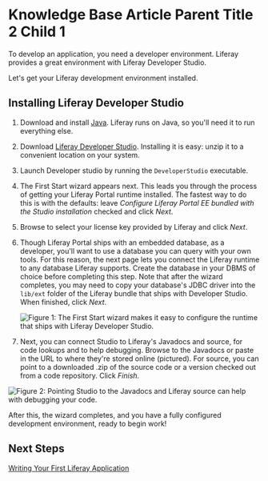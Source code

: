 # Knowledge Base Article Parent Title 2 Child 1 [](id=knowledge-base-article-parent-title-2-child-1)

To develop an application, you need a developer environment. Liferay provides a
great environment with Liferay Developer Studio.

Let's get your Liferay development environment installed.

## Installing Liferay Developer Studio

1.  Download and install [Java](http://java.oracle.com). Liferay runs on Java, so
you'll need it to run everything else.

2.  Download [Liferay Developer Studio](https://www.liferay.com/downloads/liferay-projects/liferay-ide).
Installing it is easy: unzip it to a convenient location on your system.

3.  Launch Developer studio by running the `DeveloperStudio` executable.

4.  The First Start wizard appears next. This leads you through the process
of getting your Liferay Portal runtime installed. The fastest way to do this is
with the defaults: leave *Configure Liferay Portal EE bundled with the Studio
installation* checked and click *Next*.

5.  Browse to select your license key provided by Liferay and click *Next*.

6.  Though Liferay Portal ships with an embedded database, as a developer,
you'll want to use a database you can query with your own tools. For this
reason, the next page lets you connect the Liferay runtime to any database
Liferay supports. Create the database in your DBMS of choice before completing
this step. Note that after the wizard completes, you may need to copy
your database's JDBC driver into the `lib/ext` folder of the Liferay bundle that
ships with Developer Studio. When finished, click *Next*.

    ![Figure 1: The First Start wizard makes it easy to configure the runtime that ships with Liferay Developer Studio.](../../images/lds-first-launch-3.png)

7.  Next, you can connect Studio to Liferay's Javadocs and source, for code
lookups and to help debugging. Browse to the Javadocs or paste in the URL to
where they're stored online (pictured). For source, you can point to a
downloaded .zip of the source code or a version checked out from a code
repository. Click *Finish*.

![Figure 2: Pointing Studio to the Javadocs and Liferay source can help with debugging your code.](../../images/lds-first-launch-4.png)

After this, the wizard completes, and you have a fully configured development
environment, ready to begin work!

## Next Steps

[Writing Your First Liferay Application](https://www-ldn.liferay.com/develop/learning-paths/-/knowledge_base/writing-your-first-liferay-application-lp-6-2-develop-learnpath)